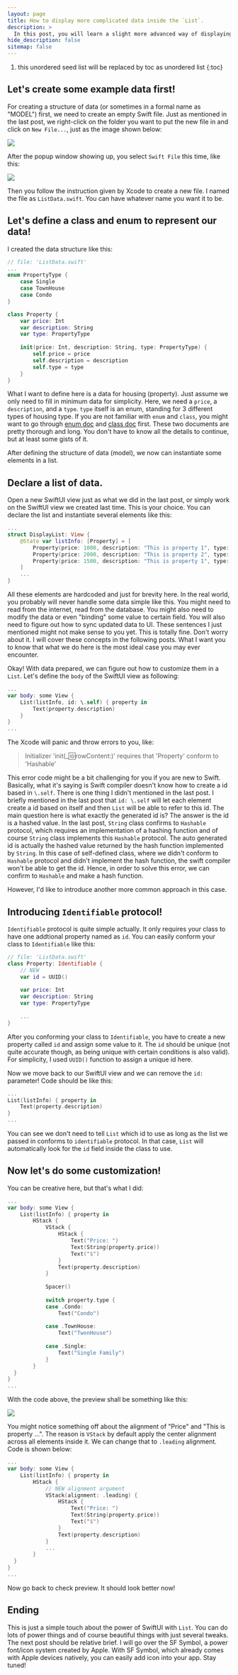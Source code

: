 ```yaml
---
layout: page
title: How to display more complicated data inside the `List`.
description: >
  In this post, you will learn a slight more advanced way of displaying and customizing the `List`.
hide_description: false
sitemap: false
---
```


1. this unordered seed list will be replaced by toc as unordered list
{:toc}

## Let's create some example data first!

For creating a structure of data (or sometimes in a formal name as "MODEL") first, we need to create an empty Swift file. Just as mentioned in the last post, we right-click on the folder you want to put the new file in and click on `New File...`, just as the image shown below:

![](../assets/img/intro/5/1.png)

After the popup window showing up, you select `Swift File` this time, like this:

![](../assets/img/intro/6/1.png)

Then you follow the instruction given by Xcode to create a new file. I named the file as `ListData.swift`. You can have whatever name you want it to be.

## Let's define a class and enum to represent our data!

I created the data structure like this:

``` swift
// file: 'ListData.swift'
...
enum PropertyType {
    case Single
    case TownHouse
    case Condo
}

class Property {
    var price: Int
    var description: String
    var type: PropertyType
    
    init(price: Int, description: String, type: PropertyType) {
        self.price = price
        self.description = description
        self.type = type
    }
}
```

What I want to define here is a data for housing (property). Just assume we only need to fill in minimum data for simplicity. Here, we need a `price`, a `description`, and a `type`. `type` itself is an enum, standing for 3 different types of housing type. If you are not familiar with `enum` and `class`, you might want to go through [enum doc](https://docs.swift.org/swift-book/LanguageGuide/Enumerations.html) and [class doc](https://docs.swift.org/swift-book/LanguageGuide/ClassesAndStructures.html) first. These two documents are pretty thorough and long. You don't have to know all the details to continue, but at least some gists of it.

After defining the structure of data (model), we now can instantiate some elements in a list.

## Declare a list of data.

Open a new SwiftUI view just as what we did in the last post, or simply work on the SwiftUI view we created last time. This is your choice. You can declare the list and instantiate several elements like this:

``` swift
...
struct DisplayList: View {
    @State var listInfo: [Property] = [
        Property(price: 1000, description: "This is property 1", type: .Condo),
        Property(price: 2000, description: "This is property 2", type: .TownHouse),
        Property(price: 1500, description: "This is property 1", type: .Single),
    ]
    ...
}
```

All these elements are hardcoded and just for brevity here. In the real world, you probably will never handle some data simple like this. You might need to read from the internet, read from the database. You might also need to modify the data or even "binding" some value to certain field. You will also need to figure out how to sync updated data to UI. These sentences I just mentioned might not make sense to you yet. This is totally fine. Don't worry about it. I will cover these concepts in the following posts. What I want you to know that what we do here is the most ideal case you may ever encounter.

Okay! With data prepared, we can figure out how to customize them in a `List`. Let's define the `body` of the SwiftUI view as following:

``` swift
...
var body: some View {
    List(listInfo, id: \.self) { property in
        Text(property.description)
    }
}
...
```

The Xcode will panic and throw errors to you, like:

> Initializer 'init(_:id:rowContent:)' requires that 'Property' conform to 'Hashable'

This error code might be a bit challenging for you if you are new to Swift. Basically, what it's saying is Swift compiler doesn't know how to create a id based in `\.self`. There is one thing I didn't mentioned in the last post. I briefly mentioned in the last post that `id: \.self` will let each element create a id based on itself and then `List` will be able to refer to this id. The main question here is what exactly the generated id is? The answer is the id is a hashed value. In the last post, `String` class confirms to `Hashable` protocol, which requires an implementation of a hashing function and of course `String` class implements this `Hashable` protocol. The auto generated id is actually the hashed value returned by the hash function implemented by `String`. In this case of self-defined class, where we didn't conform to `Hashable` protocol and didn't implement the hash function, the swift compiler won't be able to get the id. Hence, in order to solve this error, we can confirm to `Hashable` and make a hash function.

However, I'd like to introduce another more common approach in this case.

## Introducing `Identifiable` protocol!

`Identifiable` protocol is quite simple actually. It only requires your class to have one addtional property named as `id`. You can easily conform your class to `Identifiable` like this:

``` swift
// file: 'ListData.swift'
class Property: Identifiable {
    // NEW
    var id = UUID()
    
    var price: Int
    var description: String
    var type: PropertyType
    
    ...
}
```

After you conforming your class to `Identifiable`, you have to create a new property called `id` and assign some value to it. The `id` should be unique (not quite accurate though, as being unique with certain conditions is also valid). For simplicity, I used `UUID()` function to assign a unique id here.

Now we move back to our SwiftUI view and we can remove the `id:` parameter! Code should be like this:

``` swift
...
List(listInfo) { property in
    Text(property.description)
}
...
```

You can see we don't need to tell `List` which id to use as long as the list we passed in conforms to `identifiable` protocol. In that case, `List` will automatically look for the `id` field inside the class to use.

## Now let's do some customization!

You can be creative here, but that's what I did:

``` swift
...
var body: some View {
    List(listInfo) { property in
        HStack {
            VStack {
                HStack {
                    Text("Price: ")
                    Text(String(property.price))
                    Text("$")
                }
                Text(property.description)
            }
            
            Spacer()
            
            switch property.type {
            case .Condo:
                Text("Condo")
                
            case .TownHouse:
                Text("TwonHouse")
            
            case .Single:
                Text("Single Family")
            }
        }
  }
}
...
```

With the code above, the preview shall be something like this:

![](../assets/img/intro/6/2.png)

You might notice something off about the alignment of "Price" and "This is property ...". The reason is `VStack` by default apply the center alignment across all elements inside it. We can change that to `.leading` alignment. Code is shown below:

``` swift
...
var body: some View {
    List(listInfo) { property in
        HStack {
            // NEW alignment argument
            VStack(alignment: .leading) {
                HStack {
                    Text("Price: ")
                    Text(String(property.price))
                    Text("$")
                }
                Text(property.description)
            }
            ...
        }
  }
}
...
```

Now go back to check preview. It should look better now!

## Ending

This is just a simple touch about the power of SwiftUI with `List`. You can do lots of power things and of course beautiful things with just several tweaks. The next post should be relative brief. I will go over the SF Symbol, a power font/icon system created by Apple. With SF Symbol, which already comes with Apple devices natively, you can easily add icon into your app. Stay tuned!

<!-- Continue with [Use Button](button.md){:.heading.flip-title}
{:.read-more} -->
